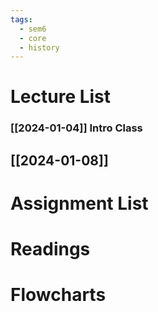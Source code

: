```yaml
---
tags:
  - sem6
  - core
  - history
---
```


Lecture List
==
### [[2024-01-04]] Intro Class
## [[2024-01-08]] 
Assignment List
==

Readings
==

Flowcharts
==
